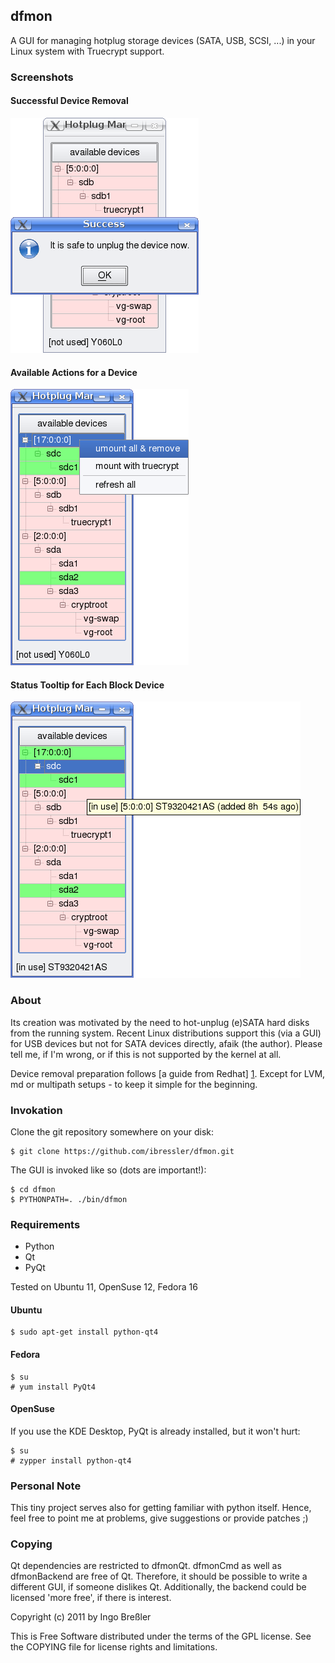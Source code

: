 ## dfmon

A GUI for managing hotplug storage devices (SATA, USB, SCSI, ...) in your 
Linux system with Truecrypt support.

### Screenshots

#### Successful Device Removal

![Successful Device Removal](https://github.com/ibressler/dfmon/raw/master/screenshots/scr01.png "Successful Device Removal")

#### Available Actions for a Device

![Available Actions for a Device](https://github.com/ibressler/dfmon/raw/master/screenshots/scr02.png "Available Actions for a Device")

#### Status Tooltip for Each Block Device

![Status Tooltip for Each Block Device](https://github.com/ibressler/dfmon/raw/master/screenshots/scr03.png "Status Tooltip for Each Block Device")

### About

Its creation was motivated by the need to hot-unplug (e)SATA hard disks from the
running system. Recent Linux distributions support this (via a GUI) for USB 
devices but not for SATA devices directly, afaik (the author). Please tell me,
if I'm wrong, or if this is not supported by the kernel at all.

Device removal preparation follows [a guide from Redhat] [1]. Except for LVM,
md or multipath setups - to keep it simple for the beginning.

[1]: http://www.redhat.com/docs/en-US/Red_Hat_Enterprise_Linux/html/Online_Storage_Reconfiguration_Guide/removing_devices.html

### Invokation

Clone the git repository somewhere on your disk:

	$ git clone https://github.com/ibressler/dfmon.git

The GUI is invoked like so (dots are important!):

	$ cd dfmon
	$ PYTHONPATH=. ./bin/dfmon

### Requirements

* Python
* Qt
* PyQt

Tested on Ubuntu 11, OpenSuse 12, Fedora 16

#### Ubuntu

	$ sudo apt-get install python-qt4

#### Fedora

	$ su
	# yum install PyQt4

#### OpenSuse

If you use the KDE Desktop, PyQt is already installed, but it won't hurt:

	$ su
	# zypper install python-qt4

### Personal Note

This tiny project serves also for getting familiar with python itself. Hence,
feel free to point me at problems, give suggestions or provide patches ;)

### Copying

Qt dependencies are restricted to dfmonQt. dfmonCmd as well as dfmonBackend
are free of Qt. Therefore, it should be possible to write a different GUI, if
someone dislikes Qt. Additionally, the backend could be licensed 'more free', if
there is interest.

Copyright (c) 2011 by Ingo Breßler

This is Free Software distributed under the terms of the GPL license. See the COPYING file for license rights and limitations.

